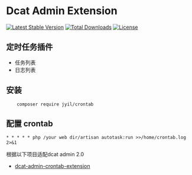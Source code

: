 # Dcat Admin Extension

[![Latest Stable Version](http://poser.pugx.org/jyil/crontab/v)](https://packagist.org/packages/jyil/crontab)
[![Total Downloads](http://poser.pugx.org/jyil/crontab/downloads)](https://packagist.org/packages/jyil/crontab)
[![License](http://poser.pugx.org/jyil/crontab/license)](https://packagist.org/packages/jyil/crontab)

## 定时任务插件

* 任务列表
* 日志列表

## 安装

```
    composer require jyil/crontab
```

## 配置 crontab

    * * * * * php /your web dir/artisan autotask:run >>/home/crontab.log 2>&1

根据以下项目适配dcat admin 2.0

* [dcat-admin-crontab-extension](https://github.com/ArrowJustDoIt/dcat-admin-crontab-extension)
